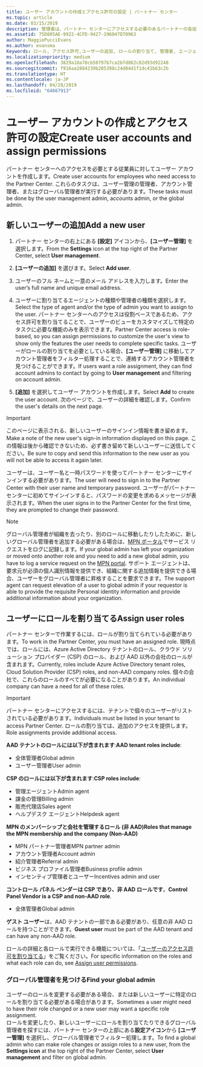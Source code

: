```yaml
---
title: ユーザー アカウントの作成とアクセス許可の設定 | パートナー センター
ms.topic: article
ms.date: 03/15/2019
description: 管理者は、パートナー センターにアクセスする必要のあるパートナーの各従業員用にユーザー アカウントを作成します。
ms.assetid: 75D805AE-9922-4CFD-9427-196047D70963
author: MaggiePucciEvans
ms.author: evansma
Keywords: ロール, アクセス許可,ユーザーの追加, ロールの割り当て, 管理者, エージェント,
ms.localizationpriority: medium
ms.openlocfilehash: 3829a18a78cb50797b7ca2bfd862c82d93d92248
ms.sourcegitcommit: f916aa2884239b205398c24d04d1f1dc41b63c2b
ms.translationtype: HT
ms.contentlocale: ja-JP
ms.lasthandoff: 04/28/2019
ms.locfileid: "64667913"
---
```

# <a name="create-user-accounts-and-assign-permissions"></a><span data-ttu-id="7d9f7-104">ユーザー アカウントの作成とアクセス許可の設定</span><span class="sxs-lookup"><span data-stu-id="7d9f7-104">Create user accounts and assign permissions</span></span>

<span data-ttu-id="7d9f7-105">パートナー センターへのアクセスを必要とする従業員に対してユーザー アカウントを作成します。</span><span class="sxs-lookup"><span data-stu-id="7d9f7-105">Create user accounts for employees who need access to the Partner Center.</span></span> <span data-ttu-id="7d9f7-106">これらのタスクは、ユーザー管理の管理者、アカウント管理者、またはグローバル管理者が実行する必要があります。</span><span class="sxs-lookup"><span data-stu-id="7d9f7-106">These tasks must be done by the user management admin, accounts admin, or the global admin.</span></span> 


## <a name="add-a-new-user"></a><span data-ttu-id="7d9f7-107">新しいユーザーの追加</span><span class="sxs-lookup"><span data-stu-id="7d9f7-107">Add a new user</span></span>

1. <span data-ttu-id="7d9f7-108">パートナー センターの右上にある **[設定]** アイコンから、**[ユーザー管理]** を選択します。</span><span class="sxs-lookup"><span data-stu-id="7d9f7-108">From the **Settings** icon at the top right of the Partner Center, select **User management**.</span></span>

2.  <span data-ttu-id="7d9f7-109">**[ユーザーの追加]** を選びます。</span><span class="sxs-lookup"><span data-stu-id="7d9f7-109">Select **Add user**.</span></span>

3.  <span data-ttu-id="7d9f7-110">ユーザーのフル ネームと一意のメール アドレスを入力します。</span><span class="sxs-lookup"><span data-stu-id="7d9f7-110">Enter the user’s full name and unique email address.</span></span>

4.  <span data-ttu-id="7d9f7-111">ユーザーに割り当てるエージェントの種類や管理者の種類を選択します。</span><span class="sxs-lookup"><span data-stu-id="7d9f7-111">Select the type of agent and/or the type of admin you want to assign to the user.</span></span> <span data-ttu-id="7d9f7-112">パートナー センターへのアクセスは役割ベースであるため、アクセス許可を割り当てることで、ユーザーのビューをカスタマイズして特定のタスクに必要な機能のみを表示できます。</span><span class="sxs-lookup"><span data-stu-id="7d9f7-112">Partner Center access is role-based, so you can assign permissions to customize the user's view to show only the features the user needs to complete specific tasks.</span></span>  <span data-ttu-id="7d9f7-113">ユーザーがロールの割り当てを必要としている場合、**[ユーザー管理]** に移動してアカウント管理者をフィルター処理することで、連絡するアカウント管理者を見つけることができます。</span><span class="sxs-lookup"><span data-stu-id="7d9f7-113">If users want a role assignment, they can find account admins to contact by going to **User management** and filtering on account admin.</span></span>

5.  <span data-ttu-id="7d9f7-114">**[追加]** を選択してユーザー アカウントを作成します。</span><span class="sxs-lookup"><span data-stu-id="7d9f7-114">Select **Add** to create the user account.</span></span> <span data-ttu-id="7d9f7-115">次のページで、ユーザーの詳細を確認します。</span><span class="sxs-lookup"><span data-stu-id="7d9f7-115">Confirm the user's details on the next page.</span></span>

> [!IMPORTANT]  
> <span data-ttu-id="7d9f7-116">このページに表示される、新しいユーザーのサインイン情報を書き留めます。</span><span class="sxs-lookup"><span data-stu-id="7d9f7-116">Make a note of the new user's sign-in information displayed on this page.</span></span> <span data-ttu-id="7d9f7-117">この情報は後から確認できないため、必ず書き留めて新しいユーザーに送信してください。</span><span class="sxs-lookup"><span data-stu-id="7d9f7-117">Be sure to copy and send this information to the new user as you will not be able to access it again later.</span></span> 

<span data-ttu-id="7d9f7-118">ユーザーは、ユーザー名と一時パスワードを使ってパートナー センターにサインインする必要があります。</span><span class="sxs-lookup"><span data-stu-id="7d9f7-118">The user will need to sign in to the Partner Center with their user name and temporary password.</span></span> <span data-ttu-id="7d9f7-119">ユーザーがパートナーセンターに初めてサインインすると、パスワードの変更を求めるメッセージが表示されます。</span><span class="sxs-lookup"><span data-stu-id="7d9f7-119">When the user signs in to the Partner Center for the first time, they are prompted to change their password.</span></span> 

> [!NOTE]  
>  <span data-ttu-id="7d9f7-120">グローバル管理者が組織を去ったり、別のロールに移動したりしたために、新しいグローバル管理者を追加する必要がある場合は、[MPN ポータル](https://partner.microsoft.com/support)でサービス リクエストをログに記録します。</span><span class="sxs-lookup"><span data-stu-id="7d9f7-120">If your global admin has left your organization or moved onto another role and you need to add a new global admin, you have to log a service request on the [MPN portal](https://partner.microsoft.com/support).</span></span> <span data-ttu-id="7d9f7-121">サポート エージェントは、要求元が必須の個人識別情報を提供でき、組織に関する追加情報を提供できる場合、ユーザーをグローバル管理者に昇格することを要求できます。</span><span class="sxs-lookup"><span data-stu-id="7d9f7-121">The support agent can request elevation of a user to global admin if your requestor is able to provide the requisite Personal identity information and provide additional information about your organization.</span></span>

## <a name="assign-user-roles"></a><span data-ttu-id="7d9f7-122">ユーザーにロールを割り当てる</span><span class="sxs-lookup"><span data-stu-id="7d9f7-122">Assign user roles</span></span>

<span data-ttu-id="7d9f7-123">パートナー センターで作業するには、ロールが割り当てられている必要があります。</span><span class="sxs-lookup"><span data-stu-id="7d9f7-123">To work in the Partner Center, you must have an assigned role.</span></span>  <span data-ttu-id="7d9f7-124">現時点では、ロールには、Azure Active Directory テナントのロール、クラウド ソリューション プロバイダー (CSP) のロール、および AAD 以外の会社のロールが含まれます。</span><span class="sxs-lookup"><span data-stu-id="7d9f7-124">Currently, roles include Azure Active Directory tenant roles, Cloud Solution Provider (CSP) roles, and non-AAD company roles.</span></span> <span data-ttu-id="7d9f7-125">個々の会社で、これらのロールのすべてが必要になることがあります。</span><span class="sxs-lookup"><span data-stu-id="7d9f7-125">An individual company can have a need for all of these roles.</span></span>

>[!Important]
><span data-ttu-id="7d9f7-126">パートナー センターにアクセスするには、テナントで個々のユーザーがリストされている必要があります。</span><span class="sxs-lookup"><span data-stu-id="7d9f7-126">Individuals must be listed in your tenant to access Partner Center.</span></span> <span data-ttu-id="7d9f7-127">ロールの割り当ては、追加のアクセスを提供します。</span><span class="sxs-lookup"><span data-stu-id="7d9f7-127">Role assignments provide additional access.</span></span>


<span data-ttu-id="7d9f7-128">**AAD テナントのロールには以下が含まれます**:</span><span class="sxs-lookup"><span data-stu-id="7d9f7-128">**AAD tenant roles include**:</span></span>
- <span data-ttu-id="7d9f7-129">全体管理者</span><span class="sxs-lookup"><span data-stu-id="7d9f7-129">Global admin</span></span>
- <span data-ttu-id="7d9f7-130">ユーザー管理者</span><span class="sxs-lookup"><span data-stu-id="7d9f7-130">User admin</span></span>

<span data-ttu-id="7d9f7-131">**CSP のロールには以下が含まれます**:</span><span class="sxs-lookup"><span data-stu-id="7d9f7-131">**CSP roles include**:</span></span>
- <span data-ttu-id="7d9f7-132">管理エージェント</span><span class="sxs-lookup"><span data-stu-id="7d9f7-132">Admin agent</span></span>
- <span data-ttu-id="7d9f7-133">課金の管理</span><span class="sxs-lookup"><span data-stu-id="7d9f7-133">Billing admin</span></span>
- <span data-ttu-id="7d9f7-134">販売代理店</span><span class="sxs-lookup"><span data-stu-id="7d9f7-134">Sales agent</span></span>
- <span data-ttu-id="7d9f7-135">ヘルプデスク エージェント</span><span class="sxs-lookup"><span data-stu-id="7d9f7-135">Helpdesk agent</span></span>

<span data-ttu-id="7d9f7-136">**MPN のメンバーシップと会社を管理するロール (非 AAD)**</span><span class="sxs-lookup"><span data-stu-id="7d9f7-136">**Roles that manage the MPN membership and the company (Non-AAD)**</span></span>
- <span data-ttu-id="7d9f7-137">MPN パートナー管理者</span><span class="sxs-lookup"><span data-stu-id="7d9f7-137">MPN partner admin</span></span>
- <span data-ttu-id="7d9f7-138">アカウント管理者</span><span class="sxs-lookup"><span data-stu-id="7d9f7-138">Account admin</span></span>
- <span data-ttu-id="7d9f7-139">紹介管理者</span><span class="sxs-lookup"><span data-stu-id="7d9f7-139">Referral admin</span></span>
- <span data-ttu-id="7d9f7-140">ビジネス プロファイル管理者</span><span class="sxs-lookup"><span data-stu-id="7d9f7-140">Business profile admin</span></span>
- <span data-ttu-id="7d9f7-141">インセンティブ管理者とユーザー</span><span class="sxs-lookup"><span data-stu-id="7d9f7-141">Incentives admin and user</span></span>

<span data-ttu-id="7d9f7-142">**コントロール パネル ベンダーは CSP であり、非 AAD ロールです**。</span><span class="sxs-lookup"><span data-stu-id="7d9f7-142">**Control Panel Vendor is a CSP and non-AAD role**.</span></span>
- <span data-ttu-id="7d9f7-143">全体管理者</span><span class="sxs-lookup"><span data-stu-id="7d9f7-143">Global admin</span></span>

<span data-ttu-id="7d9f7-144">**ゲスト ユーザー**は、AAD テナントの一部である必要があり、任意の非 AAD ロールを持つことができます。</span><span class="sxs-lookup"><span data-stu-id="7d9f7-144">**Guest user** must be part of the AAD tenant and can have any non-AAD role.</span></span>

<span data-ttu-id="7d9f7-145">ロールの詳細と各ロールで実行できる機能については、「[ユーザーのアクセス許可を割り当てる](permissions-overview.md)」をご覧ください。</span><span class="sxs-lookup"><span data-stu-id="7d9f7-145">For specific information on the roles and what each role can do, see [Assign user permissions](permissions-overview.md).</span></span>



### <a name="find-your-global-admin"></a><span data-ttu-id="7d9f7-146">グローバル管理者を見つける</span><span class="sxs-lookup"><span data-stu-id="7d9f7-146">Find your global admin</span></span>

<span data-ttu-id="7d9f7-147">ユーザーのロールを変更する必要がある場合、または新しいユーザーに特定のロールを割り当てる必要がある場合があります。</span><span class="sxs-lookup"><span data-stu-id="7d9f7-147">Sometimes a user might need to have their role changed or a new user may want a specific role assignment.</span></span>  
<span data-ttu-id="7d9f7-148">ロールを変更したり、新しいユーザーにロールを割り当てたりできるグローバル管理者を探すには、パートナー センターの上部にある**設定アイコン**から **[ユーザー管理]** を選択し、グローバル管理者でフィルター処理します。</span><span class="sxs-lookup"><span data-stu-id="7d9f7-148">To find a global admin who can make role changes or assign roles to a new user, from the **Settings icon** at the top right of the Partner Center, select **User management** and filter on global admin.</span></span> 







